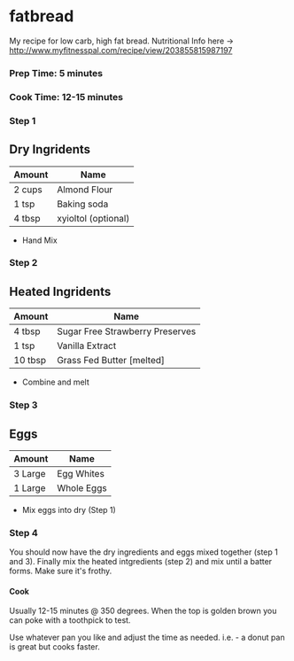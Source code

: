 # fatbread
My recipe for low carb, high fat bread. Nutritional Info here -> http://www.myfitnesspal.com/recipe/view/203855815987197

### Prep Time: 5 minutes
### Cook Time: 12-15 minutes

### Step 1
## Dry Ingridents
| Amount  | Name  | 
|---|---|
|2 cups| Almond Flour|
|1 tsp| Baking soda|
|4 tbsp | xyioltol (optional)
* Hand Mix

### Step 2
## Heated Ingridents

| Amount  | Name  | 
|---|---|
|4 tbsp| Sugar Free Strawberry Preserves
|1 tsp| Vanilla Extract |
|10 tbsp | Grass Fed Butter [melted]
* Combine and melt

### Step 3
## Eggs
| Amount  | Name  | 
|---|---|
|3 Large | Egg Whites |
|1 Large | Whole Eggs |
* Mix eggs into dry (Step 1)

### Step 4
You should now have the dry ingredients and eggs mixed together (step 1 and 3). Finally mix the heated intgredients (step 2) and mix until a batter forms. Make sure it's frothy.

#### Cook

Usually 12-15 minutes @ 350 degrees. When the top is golden brown you can poke with a toothpick to test.

Use whatever pan you like and adjust the time as needed. i.e. - a donut pan is great but cooks faster.
